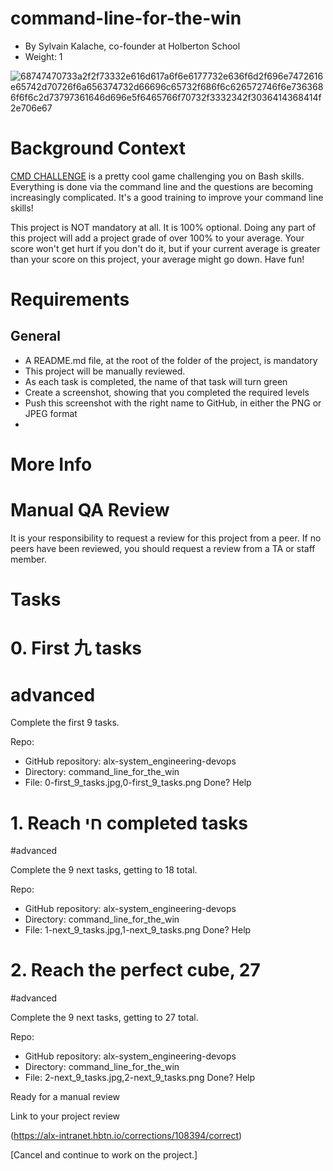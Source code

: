# command-line-for-the-win

* By Sylvain Kalache, co-founder at Holberton School
* Weight: 1
  
![68747470733a2f2f73332e616d617a6f6e6177732e636f6d2f696e7472616e65742d70726f6a656374732d66696c65732f686f6c626572746f6e7363686f6f6c2d73797361646d696e5f6465766f70732f3332342f3036414368414f2e706e67](https://github.com/acanite01/alx-system_engineering-devops/assets/107746972/512d520d-439a-42b2-9c70-733654c40a32)

# Background Context

[CMD CHALLENGE](https://cmdchallenge.com/) is a pretty cool game challenging you on Bash skills. Everything is done via the command line and the questions are becoming increasingly complicated. It's a good training to improve your command line skills!

This project is NOT mandatory at all. It is 100% optional. Doing any part of this project will add a project grade of over 100% to your average. Your score won't get hurt if you don't do it, but if your current average is greater than your score on this project, your average might go down. Have fun!

# Requirements
## General
* A README.md file, at the root of the folder of the project, is mandatory
* This project will be manually reviewed.
* As each task is completed, the name of that task will turn green
* Create a screenshot, showing that you completed the required levels
* Push this screenshot with the right name to GitHub, in either the PNG or JPEG format
* 
# More Info
# Manual QA Review
It is your responsibility to request a review for this project from a peer. If no peers have been reviewed, you should request a review from a TA or staff member.

# Tasks

# 0. First 九 tasks
# advanced

Complete the first 9 tasks.

Repo:

* GitHub repository: alx-system_engineering-devops
* Directory: command_line_for_the_win
* File: 0-first_9_tasks.jpg,0-first_9_tasks.png
 Done? Help

# 1. Reach חי completed tasks
#advanced

Complete the 9 next tasks, getting to 18 total.

Repo:

* GitHub repository: alx-system_engineering-devops
* Directory: command_line_for_the_win
* File: 1-next_9_tasks.jpg,1-next_9_tasks.png
 Done? Help

# 2. Reach the perfect cube, 27
#advanced

Complete the 9 next tasks, getting to 27 total.

Repo:

* GitHub repository: alx-system_engineering-devops
* Directory: command_line_for_the_win
* File: 2-next_9_tasks.jpg,2-next_9_tasks.png
 Done? Help

Ready for a manual review

Link to your project review

(https://alx-intranet.hbtn.io/corrections/108394/correct)

[Cancel and continue to work on the project.]
